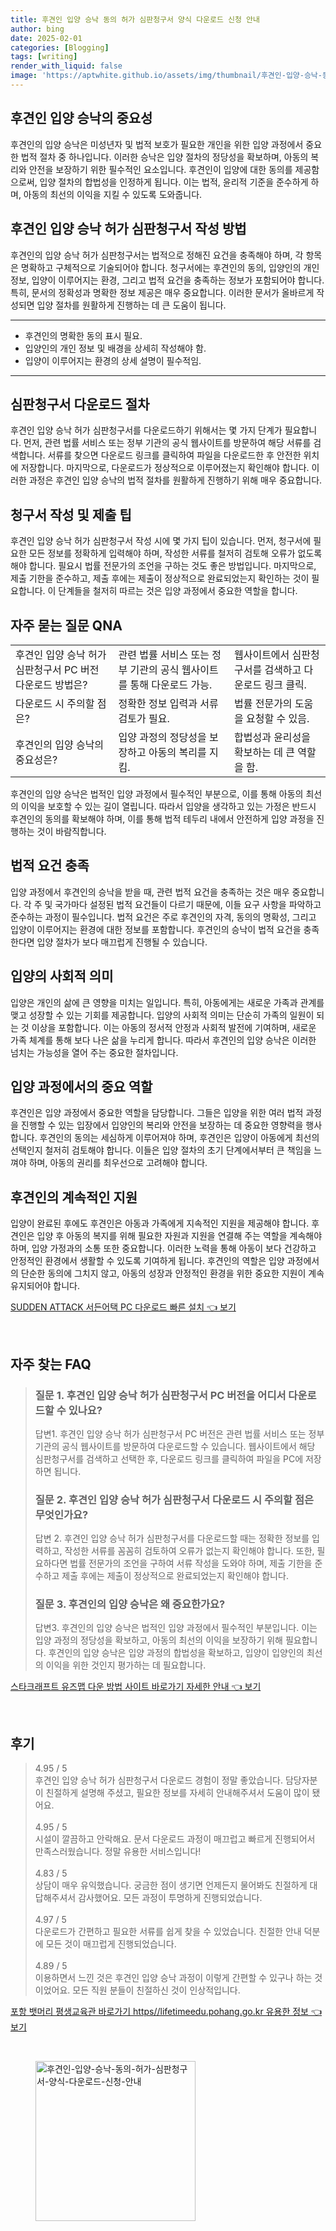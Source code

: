 ```yaml
---
title: 후견인 입양 승낙 동의 허가 심판청구서 양식 다운로드 신청 안내
author: bing
date: 2025-02-01
categories: [Blogging]
tags: [writing]
render_with_liquid: false
image: 'https://aptwhite.github.io/assets/img/thumbnail/후견인-입양-승낙-동의-허가-심판청구서-양식-다운로드-신청-안내.webp'
---
```

<h2 id='후견인 입양 승낙의 중요성'>후견인 입양 승낙의 중요성</h2>

<p>후견인의 입양 승낙은 미성년자 및 법적 보호가 필요한 개인을 위한 입양 과정에서 중요한 법적 절차 중 하나입니다. 이러한 승낙은 입양 절차의 정당성을 확보하며, 아동의 복리와 안전을 보장하기 위한 필수적인 요소입니다. 후견인이 입양에 대한 동의를 제공함으로써, 입양 절차의 합법성을 인정하게 됩니다. 이는 법적, 윤리적 기준을 준수하게 하며, 아동의 최선의 이익을 지킬 수 있도록 도와줍니다.</p>

<h2 id='후견인 입양 승낙 허가 심판청구서 작성 방법'>후견인 입양 승낙 허가 심판청구서 작성 방법</h2>

<p>후견인의 입양 승낙 허가 심판청구서는 법적으로 정해진 요건을 충족해야 하며, 각 항목은 명확하고 구체적으로 기술되어야 합니다. 청구서에는 후견인의 동의, 입양인의 개인 정보, 입양이 이루어지는 환경, 그리고 법적 요건을 충족하는 정보가 포함되어야 합니다. 특히, 문서의 정확성과 명확한 정보 제공은 매우 중요합니다. 이러한 문서가 올바르게 작성되면 입양 절차를 원활하게 진행하는 데 큰 도움이 됩니다.</p>

<hr />

<ul>
    <li>후견인의 명확한 동의 표시 필요.</li>
    <li>입양인의 개인 정보 및 배경을 상세히 작성해야 함.</li>
    <li>입양이 이루어지는 환경의 상세 설명이 필수적임.</li>
</ul>

<hr />

<h2 id='심판청구서 다운로드 절차'>심판청구서 다운로드 절차</h2>

<p>후견인 입양 승낙 허가 심판청구서를 다운로드하기 위해서는 몇 가지 단계가 필요합니다. 먼저, 관련 법률 서비스 또는 정부 기관의 공식 웹사이트를 방문하여 해당 서류를 검색합니다. 서류를 찾으면 다운로드 링크를 클릭하여 파일을 다운로드한 후 안전한 위치에 저장합니다. 마지막으로, 다운로드가 정상적으로 이루어졌는지 확인해야 합니다. 이러한 과정은 후견인 입양 승낙의 법적 절차를 원활하게 진행하기 위해 매우 중요합니다.</p>

<h2 id='청구서 작성 및 제출 팁'>청구서 작성 및 제출 팁</h2>

<p>후견인 입양 승낙 허가 심판청구서 작성 시에 몇 가지 팁이 있습니다. 먼저, 청구서에 필요한 모든 정보를 정확하게 입력해야 하며, 작성한 서류를 철저히 검토해 오류가 없도록 해야 합니다. 필요시 법률 전문가의 조언을 구하는 것도 좋은 방법입니다. 마지막으로, 제출 기한을 준수하고, 제출 후에는 제출이 정상적으로 완료되었는지 확인하는 것이 필요합니다. 이 단계들을 철저히 따르는 것은 입양 과정에서 중요한 역할을 합니다.</p>

<h2 id='자주 묻는 질문 QNA'>자주 묻는 질문 QNA</h2>

<table>
    <tr>
        <td>후견인 입양 승낙 허가 심판청구서 PC 버전 다운로드 방법은?</td>
        <td>관련 법률 서비스 또는 정부 기관의 공식 웹사이트를 통해 다운로드 가능.</td>
        <td>웹사이트에서 심판청구서를 검색하고 다운로드 링크 클릭.</td>
    </tr>
    <tr>
        <td>다운로드 시 주의할 점은?</td>
        <td>정확한 정보 입력과 서류 검토가 필요.</td>
        <td>법률 전문가의 도움을 요청할 수 있음.</td>
    </tr>
    <tr>
        <td>후견인의 입양 승낙의 중요성은?</td>
        <td>입양 과정의 정당성을 보장하고 아동의 복리를 지킴.</td>
        <td>합법성과 윤리성을 확보하는 데 큰 역할을 함.</td>
    </tr>
</table>

<p>후견인의 입양 승낙은 법적인 입양 과정에서 필수적인 부분으로, 이를 통해 아동의 최선의 이익을 보호할 수 있는 길이 열립니다. 따라서 입양을 생각하고 있는 가정은 반드시 후견인의 동의를 확보해야 하며, 이를 통해 법적 테두리 내에서 안전하게 입양 과정을 진행하는 것이 바람직합니다.</p>

<h2 id='법적 요건 충족'>법적 요건 충족</h2>

<p>입양 과정에서 후견인의 승낙을 받을 때, 관련 법적 요건을 충족하는 것은 매우 중요합니다. 각 주 및 국가마다 설정된 법적 요건들이 다르기 때문에, 이들 요구 사항을 파악하고 준수하는 과정이 필수입니다. 법적 요건은 주로 후견인의 자격, 동의의 명확성, 그리고 입양이 이루어지는 환경에 대한 정보를 포함합니다. 후견인의 승낙이 법적 요건을 충족한다면 입양 절차가 보다 매끄럽게 진행될 수 있습니다.</p>

<h2 id='입양의 사회적 의미'>입양의 사회적 의미</h2>

<p>입양은 개인의 삶에 큰 영향을 미치는 일입니다. 특히, 아동에게는 새로운 가족과 관계를 맺고 성장할 수 있는 기회를 제공합니다. 입양의 사회적 의미는 단순히 가족의 일원이 되는 것 이상을 포함합니다. 이는 아동의 정서적 안정과 사회적 발전에 기여하며, 새로운 가족 체계를 통해 보다 나은 삶을 누리게 합니다. 따라서 후견인의 입양 승낙은 이러한 넘치는 가능성을 열어 주는 중요한 절차입니다.</p>

<h2 id='입양 과정에서의 중요 역할'>입양 과정에서의 중요 역할</h2>

<p>후견인은 입양 과정에서 중요한 역할을 담당합니다. 그들은 입양을 위한 여러 법적 과정을 진행할 수 있는 입장에서 입양인의 복리와 안전을 보장하는 데 중요한 영향력을 행사합니다. 후견인의 동의는 세심하게 이루어져야 하며, 후견인은 입양이 아동에게 최선의 선택인지 철저히 검토해야 합니다. 이들은 입양 절차의 초기 단계에서부터 큰 책임을 느껴야 하며, 아동의 권리를 최우선으로 고려해야 합니다.</p>

<h2 id='후견인의 계속적인 지원'>후견인의 계속적인 지원</h2>

<p>입양이 완료된 후에도 후견인은 아동과 가족에게 지속적인 지원을 제공해야 합니다. 후견인은 입양 후 아동의 복지를 위해 필요한 자원과 지원을 연결해 주는 역할을 계속해야 하며, 입양 가정과의 소통 또한 중요합니다. 이러한 노력을 통해 아동이 보다 건강하고 안정적인 환경에서 생활할 수 있도록 기여하게 됩니다. 후견인의 역할은 입양 과정에서의 단순한 동의에 그치지 않고, 아동의 성장과 안정적인 환경을 위한 중요한 지원이 계속 유지되어야 합니다.</p>
<p><a class="click-button" title="SUDDEN ATTACK 서든어택 PC 다운로드 빠른 설치" href="https://aptwhite.github.io/posts/SUDDEN-ATTACK-%EC%84%9C%EB%93%A0%EC%96%B4%ED%83%9D-PC-%EB%8B%A4%EC%9A%B4%EB%A1%9C%EB%93%9C-%EB%B9%A0%EB%A5%B8-%EC%84%A4%EC%B9%98/" rel="dofollow">SUDDEN ATTACK 서든어택 PC 다운로드 빠른 설치 👈 보기</a></p><br>
<h2 id='자주_찾는_FAQ'>자주 찾는 FAQ</h2>
<div itemscope="" itemtype="https://schema.org/FAQPage"> 
<blockquote> 
<div itemscope="" itemprop="mainEntity" itemtype="https://schema.org/Question"> 
<h3 itemprop="name">질문 1. 후견인 입양 승낙 허가 심판청구서 PC 버전을 어디서 다운로드할 수 있나요?</h3> 
<div itemscope="" itemprop="acceptedAnswer" itemtype="https://schema.org/Answer"> 
<span itemprop="text"> 
<p>답변1. 후견인 입양 승낙 허가 심판청구서 PC 버전은 관련 법률 서비스 또는 정부 기관의 공식 웹사이트를 방문하여 다운로드할 수 있습니다. 웹사이트에서 해당 심판청구서를 검색하고 선택한 후, 다운로드 링크를 클릭하여 파일을 PC에 저장하면 됩니다.</p> 
</span> 
</div> 
</div> 
<div itemscope="" itemprop="mainEntity" itemtype="https://schema.org/Question"> 
<h3 itemprop="name">질문 2. 후견인 입양 승낙 허가 심판청구서 다운로드 시 주의할 점은 무엇인가요?</h3> 
<div itemscope="" itemprop="acceptedAnswer" itemtype="https://schema.org/Answer"> 
<span itemprop="text"> 
<p>답변 2. 후견인 입양 승낙 허가 심판청구서를 다운로드할 때는 정확한 정보를 입력하고, 작성한 서류를 꼼꼼히 검토하여 오류가 없는지 확인해야 합니다. 또한, 필요하다면 법률 전문가의 조언을 구하여 서류 작성을 도와야 하며, 제출 기한을 준수하고 제출 후에는 제출이 정상적으로 완료되었는지 확인해야 합니다.</p> 
</span> 
</div> 
</div> 
<div itemscope="" itemprop="mainEntity" itemtype="https://schema.org/Question"> 
<h3 itemprop="name">질문 3. 후견인의 입양 승낙은 왜 중요한가요?</h3> 
<div itemscope="" itemprop="acceptedAnswer" itemtype="https://schema.org/Answer"> 
<span itemprop="text"> 
<p>답변3. 후견인의 입양 승낙은 법적인 입양 과정에서 필수적인 부분입니다. 이는 입양 과정의 정당성을 확보하고, 아동의 최선의 이익을 보장하기 위해 필요합니다. 후견인의 입양 승낙은 입양 과정의 합법성을 확보하고, 입양이 입양인의 최선의 이익을 위한 것인지 평가하는 데 필요합니다.</p> 
</span> 
</div> 
</div> 
</blockquote> 
</div>
<p><a class="click-button" title="스타크래프트 유즈맵 다운 방법 사이트 바로가기 자세한 안내" href="https://aptwhite.github.io/posts/%EC%8A%A4%ED%83%80%ED%81%AC%EB%9E%98%ED%94%84%ED%8A%B8-%EC%9C%A0%EC%A6%88%EB%A7%B5-%EB%8B%A4%EC%9A%B4-%EB%B0%A9%EB%B2%95-%EC%82%AC%EC%9D%B4%ED%8A%B8-%EB%B0%94%EB%A1%9C%EA%B0%80%EA%B8%B0-%EC%9E%90%EC%84%B8%ED%95%9C-%EC%95%88%EB%82%B4/" rel="dofollow">스타크래프트 유즈맵 다운 방법 사이트 바로가기 자세한 안내 👈 보기</a></p><br>
<h2 id='후기'>후기</h2>
<div itemscope itemtype="https://schema.org/Product">
  <blockquote>
  <div itemprop="review" itemscope itemtype="https://schema.org/Review">
      <div itemprop="reviewRating" itemscope itemtype="https://schema.org/Rating"> <span itemprop="ratingValue">4.95</span> / <span itemprop="bestRating">5</span> </div>
      <span itemprop="reviewBody">후견인 입양 승낙 허가 심판청구서 다운로드 경험이 정말 좋았습니다. 담당자분이 친절하게 설명해 주셨고, 필요한 정보를 자세히 안내해주셔서 도움이 많이 됐어요. </span>
  </div>
  <br>
  <div itemprop="review" itemscope itemtype="https://schema.org/Review">
      <div itemprop="reviewRating" itemscope itemtype="https://schema.org/Rating"> <span itemprop="ratingValue">4.95</span> / <span itemprop="bestRating">5</span> </div>
      <span itemprop="reviewBody">시설이 깔끔하고 안락해요. 문서 다운로드 과정이 매끄럽고 빠르게 진행되어서 만족스러웠습니다. 정말 유용한 서비스입니다!</span>
  </div>
  <br>
  <div itemprop="review" itemscope itemtype="https://schema.org/Review">
      <div itemprop="reviewRating" itemscope itemtype="https://schema.org/Rating"> <span itemprop="ratingValue">4.83</span> / <span itemprop="bestRating">5</span> </div>
      <span itemprop="reviewBody">상담이 매우 유익했습니다. 궁금한 점이 생기면 언제든지 물어봐도 친절하게 대답해주셔서 감사했어요. 모든 과정이 투명하게 진행되었습니다.</span>
  </div>
  <br>
  <div itemprop="review" itemscope itemtype="https://schema.org/Review">
      <div itemprop="reviewRating" itemscope itemtype="schema.org/Rating"> <span itemprop="ratingValue">4.97</span> / <span itemprop="bestRating">5</span> </div>
      <span itemprop="reviewBody">다운로드가 간편하고 필요한 서류를 쉽게 찾을 수 있었습니다. 친절한 안내 덕분에 모든 것이 매끄럽게 진행되었습니다.</span>
  </div>
  <br>
  <div itemprop="review" itemscope itemtype="https://schema.org/Review">
      <div itemprop="reviewRating" itemscope itemtype="schema.org/Rating"> <span itemprop="ratingValue">4.89</span> / <span itemprop="bestRating">5</span> </div>
      <span itemprop="reviewBody">이용하면서 느낀 것은 후견인 입양 승낙 과정이 이렇게 간편할 수 있구나 하는 것이었어요. 모든 직원 분들이 친절하신 것이 인상적입니다.</span>
  </div>
  </blockquote>
</div>
<p><a class="click-button" title="포항 뱃머리 평생교육관 바로가기 https//lifetimeedu.pohang.go.kr 유용한 정보" href="https://aptwhite.github.io/posts/%ED%8F%AC%ED%95%AD-%EB%B1%83%EB%A8%B8%EB%A6%AC-%ED%8F%89%EC%83%9D%EA%B5%90%EC%9C%A1%EA%B4%80-%EB%B0%94%EB%A1%9C%EA%B0%80%EA%B8%B0-httpslifetimeedu.pohang.go.kr-%EC%9C%A0%EC%9A%A9%ED%95%9C-%EC%A0%95%EB%B3%B4/" rel="dofollow">포항 뱃머리 평생교육관 바로가기 https//lifetimeedu.pohang.go.kr 유용한 정보 👈 보기</a></p><br>
<figure class="image"><img src="https://aptwhite.github.io/assets/img/thumbnail/후견인-입양-승낙-동의-허가-심판청구서-양식-다운로드-신청-안내.webp" alt="후견인-입양-승낙-동의-허가-심판청구서-양식-다운로드-신청-안내" width="256" height="256"></figure>